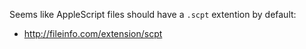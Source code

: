 
Seems like AppleScript files should have a `.scpt` extention by default:

- http://fileinfo.com/extension/scpt

